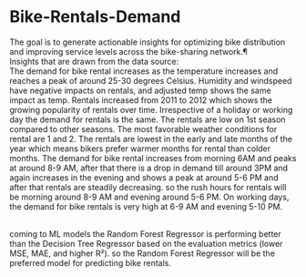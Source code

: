 # Bike-Rentals-Demand
The goal is to generate actionable insights for optimizing bike distribution and improving service levels across the bike-sharing network.¶
<br>
Insights that are drawn from the data source:
<br>
The demand for bike rental increases as the temperature increases and reaches a peak of around 25-30 degrees Celsius. Humidity and windspeed have negative impacts on rentals, and adjusted temp shows the same impact as temp. Rentals increased from 2011 to 2012 which shows the growing popularity of rentals over time. Irrespective of a holiday or working day the demand for rentals is the same. The rentals are low on 1st season compared to other seasons. The most favorable weather conditions for rental are 1 and 2. The rentals are lowest in the early and late months of the year which means bikers prefer warmer months for rental than colder months. The demand for bike rental increases from morning 6AM and peaks at around 8-9 AM, after that there is a drop in demand till around 3PM and again increases in the evening and shows a peak at around 5-6 PM and after that rentals are steadily decreasing. so the rush hours for rentals will be morning around 8-9 AM and evening around 5-6 PM. On working days, the demand for bike rentals is very high at 6-9 AM and evening 5-10 PM.

<br>
coming to ML models the Random Forest Regressor is performing better than the Decision Tree Regressor based on the evaluation metrics (lower MSE, MAE, and higher R²). so the Random Forest Regressor will be the preferred model for predicting bike rentals.
